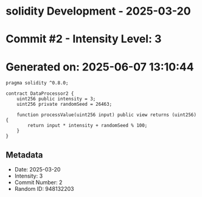 ﻿# solidity Development - 2025-03-20
# Commit #2 - Intensity Level: 3
# Generated on: 2025-06-07 13:10:44
```solidity
pragma solidity ^0.8.0;

contract DataProcessor2 {
    uint256 public intensity = 3;
    uint256 private randomSeed = 26463;

    function processValue(uint256 input) public view returns (uint256) {
        return input * intensity + randomSeed % 100;
    }
}
```
## Metadata
- Date: 2025-03-20
- Intensity: 3
- Commit Number: 2
- Random ID: 948132203
